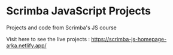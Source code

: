 # Scrimba JavaScript Projects

Projects and code from Scrimba's JS course

Visit here to see the live projects : https://scrimba-js-homepage-arka.netlify.app/